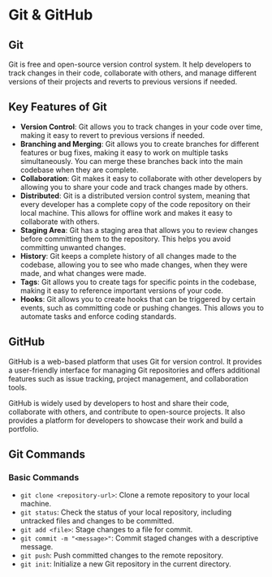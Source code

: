 # Git & GitHub

## Git

Git is free and open-source version control system. It help developers to track changes in their code, collaborate with others, and manage different versions of their projects and reverts to previous versions if needed.

## Key Features of Git

- **Version Control**: Git allows you to track changes in your code over time, making it easy to revert to previous versions if needed.
- **Branching and Merging**: Git allows you to create branches for different features or bug fixes, making it easy to work on multiple tasks simultaneously. You can merge these branches back into the main codebase when they are complete.
- **Collaboration**: Git makes it easy to collaborate with other developers by allowing you to share your code and track changes made by others.
- **Distributed**: Git is a distributed version control system, meaning that every developer has a complete copy of the code repository on their local machine. This allows for offline work and makes it easy to collaborate with others.
- **Staging Area**: Git has a staging area that allows you to review changes before committing them to the repository. This helps you avoid committing unwanted changes.
- **History**: Git keeps a complete history of all changes made to the codebase, allowing you to see who made changes, when they were made, and what changes were made.
- **Tags**: Git allows you to create tags for specific points in the codebase, making it easy to reference important versions of your code.
- **Hooks**: Git allows you to create hooks that can be triggered by certain events, such as committing code or pushing changes. This allows you to automate tasks and enforce coding standards.

## GitHub

GitHub is a web-based platform that uses Git for version control. It provides a user-friendly interface for managing Git repositories and offers additional features such as issue tracking, project management, and collaboration tools.

GitHub is widely used by developers to host and share their code, collaborate with others, and contribute to open-source projects. It also provides a platform for developers to showcase their work and build a portfolio.

## Git Commands

### Basic Commands

- `git clone <repository-url>`: Clone a remote repository to your local machine.
- `git status`: Check the status of your local repository, including untracked files and changes to be committed.
- `git add <file>`: Stage changes to a file for commit.
- `git commit -m "<message>"`: Commit staged changes with a descriptive message.
- `git push`: Push committed changes to the remote repository.
- `git init`: Initialize a new Git repository in the current directory.
